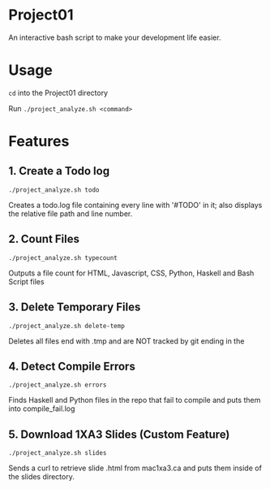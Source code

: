 # Project01
An interactive bash script to make your development life easier.

# Usage
`cd` into the Project01 directory

Run `./project_analyze.sh <command>`

# Features

## 1. Create a Todo log

`./project_analyze.sh todo`

Creates a todo.log file containing every line with '#TODO' in it; also displays the relative file path and line number.

## 2. Count Files

`./project_analyze.sh typecount`

Outputs a file count for  HTML, Javascript, CSS, Python, Haskell and Bash Script files

## 3. Delete Temporary Files

`./project_analyze.sh delete-temp`

Deletes all files end with .tmp and are NOT tracked by git ending in the

## 4. Detect Compile Errors

`./project_analyze.sh errors`

Finds Haskell and Python files in the repo that fail to compile and puts them into compile_fail.log

## 5. Download 1XA3 Slides (Custom Feature)

`./project_analyze.sh slides`

Sends a curl to retrieve slide .html from mac1xa3.ca and puts them inside of the slides directory.
